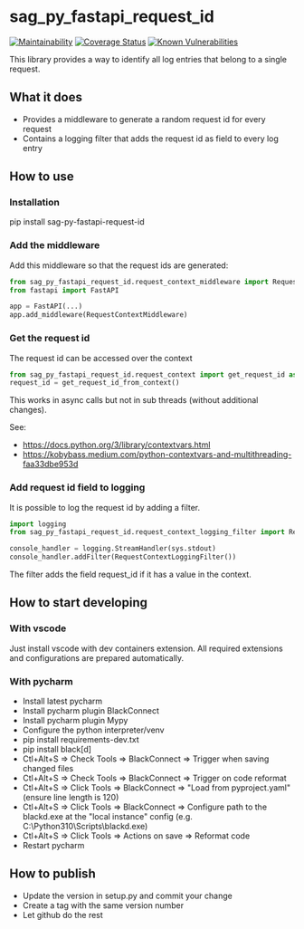 # sag_py_fastapi_request_id

[![Maintainability][codeclimate-image]][codeclimate-url]
[![Coverage Status][coveralls-image]][coveralls-url]
[![Known Vulnerabilities](https://snyk.io/test/github/SamhammerAG/sag_py_fastapi_request_id/badge.svg)](https://snyk.io/test/github/SamhammerAG/sag_py_fastapi_request_id)

[coveralls-image]:https://coveralls.io/repos/github/SamhammerAG/sag_py_fastapi_request_id/badge.svg?branch=master
[coveralls-url]:https://coveralls.io/github/SamhammerAG/sag_py_fastapi_request_id?branch=master
[codeclimate-image]:https://api.codeclimate.com/v1/badges/1d0606922774a8ac4a7d/maintainability
[codeclimate-url]:https://codeclimate.com/github/SamhammerAG/sag_py_fastapi_request_id/maintainability

This library provides a way to identify all log entries that belong to a single request.

## What it does
* Provides a middleware to generate a random request id for every request
* Contains a logging filter that adds the request id as field to every log entry

## How to use

### Installation

pip install sag-py-fastapi-request-id

### Add the middleware

Add this middleware so that the request ids are generated:
```python
from sag_py_fastapi_request_id.request_context_middleware import RequestContextMiddleware
from fastapi import FastAPI

app = FastAPI(...)
app.add_middleware(RequestContextMiddleware)
```

### Get the request id

The request id can be accessed over the context
```python
from sag_py_fastapi_request_id.request_context import get_request_id as get_request_id_from_context
request_id = get_request_id_from_context()
```

This works in async calls but not in sub threads (without additional changes).

See:
* https://docs.python.org/3/library/contextvars.html
* https://kobybass.medium.com/python-contextvars-and-multithreading-faa33dbe953d

### Add request id field to logging

It is possible to log the request id by adding a filter.

```python
import logging
from sag_py_fastapi_request_id.request_context_logging_filter import RequestContextLoggingFilter

console_handler = logging.StreamHandler(sys.stdout)
console_handler.addFilter(RequestContextLoggingFilter())

```

The filter adds the field request_id if it has a value in the context.

## How to start developing

### With vscode

Just install vscode with dev containers extension. All required extensions and configurations are prepared automatically.

### With pycharm

* Install latest pycharm
* Install pycharm plugin BlackConnect
* Install pycharm plugin Mypy
* Configure the python interpreter/venv
* pip install requirements-dev.txt
* pip install black[d]
* Ctl+Alt+S => Check Tools => BlackConnect => Trigger when saving changed files
* Ctl+Alt+S => Check Tools => BlackConnect => Trigger on code reformat
* Ctl+Alt+S => Click Tools => BlackConnect => "Load from pyproject.yaml" (ensure line length is 120)
* Ctl+Alt+S => Click Tools => BlackConnect => Configure path to the blackd.exe at the "local instance" config (e.g. C:\Python310\Scripts\blackd.exe)
* Ctl+Alt+S => Click Tools => Actions on save => Reformat code
* Restart pycharm

## How to publish
* Update the version in setup.py and commit your change
* Create a tag with the same version number
* Let github do the rest
